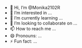- 👋 Hi, I’m @Monika2102R
- 👀 I’m interested in ...
- 🌱 I’m currently learning ...
- 💞️ I’m looking to collaborate on ...
- 📫 How to reach me ...
- 😄 Pronouns: ...
- ⚡ Fun fact: ...

<!---
Monika2102R/Monika2102R is a ✨ special ✨ repository because its `README.md` (this file) appears on your GitHub profile.
You can click the Preview link to take a look at your changes.
--->
